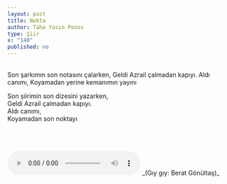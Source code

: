 ```yaml
---
layout: post
title: Nokta
author: Taha Yasin Posos
type: Şiir
x: "140"
published: no
---
```

<br/>
Son şarkımın son notasını çalarken,  
Geldi Azrail çalmadan kapıyı.  
Aldı canımı,  
Koyamadan yerine kemanımın yayını  

Son şiirimin son dizesini yazarken,  
Geldi Azrail çalmadan kapıyı.  
Aldı canımı,  
Koyamadan son noktayı  

<br/>
<br/>
<br/>
<audio controls>
 <source src="http://ceriha.com/audios/bb.mp3" type="audio/mpeg">
 Your browser does not support the audio tag.
</audio>
_(Gıy gıy: Berat Gönültaş)_

